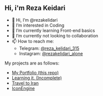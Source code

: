 ## Hi, i'm Reza Keidari

- 👋 Hi, I’m @rezakelidari
- 👀 I’m interested in Coding
- 🌱 I’m currently learning Front-end basics
- 💞️ I’m currently not looking to collaboration
- 📫 How to reach me:
	- Telegram: [@reza_kelidari_315](tg://resolve?domain=reza_kelidari_315)
	- Instagram: [@rezakelidari_alone](https://www.instagram.com/rezakelidari_alone/)

My projects are as follows:

 - [My Portfolio (this repo)](https://github.com/rezakelidari/rezakelidari)
 - [Learning it. (Incomplete)](https://github.com/rezakelidari/Learning-it)
 - [Travel to Iran](https://github.com/rezakelidari/Travel_to_iran)
 - [IconEngine](https://github.com/rezakelidari/IconEngine)
